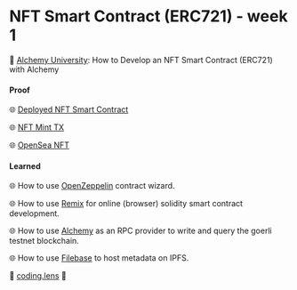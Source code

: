 #  NFT Smart Contract (ERC721) - week 1

:book: [Alchemy University](https://docs.alchemy.com/docs/1-how-to-develop-an-nft-smart-contract-erc721-with-alchemy): How to Develop an NFT Smart Contract (ERC721) with Alchemy

#### Proof

:globe_with_meridians: [Deployed NFT Smart Contract](https://goerli.etherscan.io/address/0x244fa2d054a839d50eaff3e31abe33681a327b4a)

:globe_with_meridians: [NFT Mint TX](https://goerli.etherscan.io/tx/0x62c3c667fe6df5ceafe4dac8f15e3d75f5f7386754c36798c4b00f635852ce0a)

:globe_with_meridians: [OpenSea NFT](https://testnets.opensea.io/assets/goerli/0x244fa2d054a839d50eaff3e31abe33681a327b4a/0)

#### Learned 

:globe_with_meridians: How to use [OpenZeppelin](https://docs.openzeppelin.com/contracts/4.x/wizard) contract wizard.

:globe_with_meridians: How to use [Remix](https://remix.ethereum.org) for online (browser) solidity smart contract development.

:globe_with_meridians: How to use [Alchemy](https://www.alchemy.com/) as an RPC provider to write and query the goerli testnet blockchain.

:globe_with_meridians: How to use [Filebase](filebase.com) to host metadata on IPFS.


:herb: [coding.lens](https://lenster.xyz/u/coding.lens) :herb: